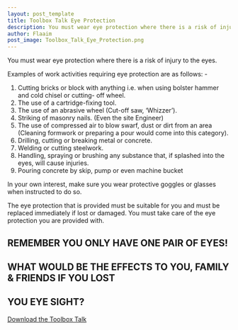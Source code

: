 ```yaml
---
layout: post_template
title: Toolbox Talk Eye Protection
description: You must wear eye protection where there is a risk of injury to the eyes. Examples of work activities requiring eye protection are as follows
author: Flaaim
post_image: Toolbox_Talk_Eye_Protection.png
---
```


You must wear eye protection where there is a risk of injury to the eyes.

Examples of work activities requiring eye protection are as follows: -

1. Cutting bricks or block with anything i.e. when using bolster hammer and cold chisel or cutting- off wheel.
2. The use of a cartridge-fixing tool.
3. The use of an abrasive wheel (Cut-off saw, ‘Whizzer’).
4. Striking of masonry nails. (Even the site Engineer)
5. The use of compressed air to blow swarf, dust or dirt from an area (Cleaning formwork or preparing a pour would come into this category).
5. Drilling, cutting or breaking metal or concrete. 
6. Welding or cutting steelwork.
7. Handling, spraying or brushing any substance that, if splashed into the eyes, will cause injuries.
8. Pouring concrete by skip, pump or even machine bucket

In your own interest, make sure you wear protective goggles or glasses when instructed to do so.

The eye protection that is provided must be suitable for you and must be replaced immediately if lost or damaged. You must take care of the eye protection you are provided with.

## REMEMBER YOU ONLY HAVE ONE PAIR OF EYES!

## WHAT WOULD BE THE EFFECTS TO YOU, FAMILY & FRIENDS IF YOU LOST

## YOU EYE SIGHT?

[Download the Toolbox Talk](https://safetyworkblog.com/assets/template/Toolbox_Talk_Eye_Protection.docx)

